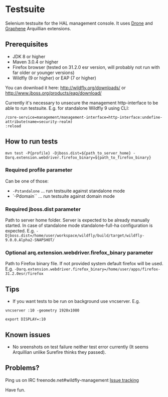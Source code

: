 # Testsuite
Selenium testsuite for the HAL management console. It uses [Drone](https://docs.jboss.org/author/display/ARQ/Drone) 
and [Graphene](https://docs.jboss.org/author/display/ARQGRA2/Home) Arquillian extensions.

## Prerequisites

* JDK 8 or higher
* Maven 3.0.4 or higher
* Firefox browser (tested on 31.2.0 esr version, will probably not run with far older or younger versions)
* Wildfly (9 or higher) or EAP (7 or higher)

You can download it here:
<http://wildfly.org/downloads/> or <http://www.jboss.org/products/eap/download/>

Currently it's necessary to unsecure the management http-interface to be able to run testsuite.
E.g. for standalone Wildfly 9 using CLI:
```
/core-service=management/management-interface=http-interface:undefine-attribute(name=security-realm)
:reload
```

## How to run tests

`mvn test -P{profile} -Djboss.dist=${path_to_server_home} -Darq.extension.webdriver.firefox_binary=${path_to_firefox_binary}`

### Required profile parameter

Can be one of those:
* `-Pstandalone` ... run testsuite against standalone mode
* `-Pdomain`` ... run testsuite against domain mode

### Required jboss.dist parameter

Path to server home folder. Server is expected to be already manually started. 
In case of standalone mode standalone-full-ha configuration is expected. 
E.g. `-Djboss.dist=/home/user/workspace/wildfly/build/target/wildfly-9.0.0.Alpha2-SNAPSHOT/`

### Optional arq.extension.webdriver.firefox_binary parameter

Path to Firefox binary file. If not provided system default firefox will be used.
E.g. `-Darq.extension.webdriver.firefox_binary=/home/user/apps/firefox-31.2.0esr/firefox`

## Tips

* If you want tests to be run on background use vncserver. E.g. 

`vncserver :10 -geometry 1920x1080`

`export DISPLAY=:10`


## Known issues

* No sreenshots on test failure neither test error currently (It seems Arquillian unlike Surefire thinks they passed).

## Problems?

Ping us on IRC freenode.net#wildfly-management
[Issue tracking](https://issues.jboss.org/browse/HAL/)

Have fun.
